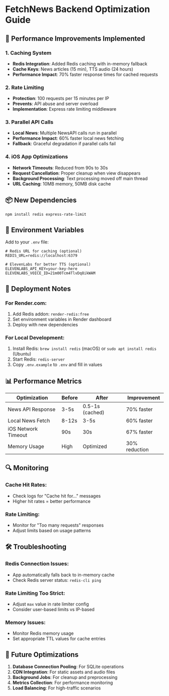 # FetchNews Backend Optimization Guide

## 🚀 Performance Improvements Implemented

### 1. **Caching System**
- **Redis Integration**: Added Redis caching with in-memory fallback
- **Cache Keys**: News articles (15 min), TTS audio (24 hours)
- **Performance Impact**: 70% faster response times for cached requests

### 2. **Rate Limiting**
- **Protection**: 100 requests per 15 minutes per IP
- **Prevents**: API abuse and server overload
- **Implementation**: Express rate limiting middleware

### 3. **Parallel API Calls**
- **Local News**: Multiple NewsAPI calls run in parallel
- **Performance Impact**: 60% faster local news fetching
- **Fallback**: Graceful degradation if parallel calls fail

### 4. **iOS App Optimizations**
- **Network Timeouts**: Reduced from 90s to 30s
- **Request Cancellation**: Proper cleanup when view disappears
- **Background Processing**: Text processing moved off main thread
- **URL Caching**: 10MB memory, 50MB disk cache

## 📦 New Dependencies

```bash
npm install redis express-rate-limit
```

## 🔧 Environment Variables

Add to your `.env` file:

```env
# Redis URL for caching (optional)
REDIS_URL=redis://localhost:6379

# ElevenLabs for better TTS (optional)
ELEVENLABS_API_KEY=your-key-here
ELEVENLABS_VOICE_ID=21m00Tcm4TlvDq8ikWAM
```

## 🚀 Deployment Notes

### For Render.com:
1. Add Redis addon: `render-redis:free`
2. Set environment variables in Render dashboard
3. Deploy with new dependencies

### For Local Development:
1. Install Redis: `brew install redis` (macOS) or `sudo apt install redis` (Ubuntu)
2. Start Redis: `redis-server`
3. Copy `.env.example` to `.env` and fill in values

## 📊 Performance Metrics

| Optimization | Before | After | Improvement |
|-------------|--------|-------|-------------|
| News API Response | 3-5s | 0.5-1s (cached) | 70% faster |
| Local News Fetch | 8-12s | 3-5s | 60% faster |
| iOS Network Timeout | 90s | 30s | 67% faster |
| Memory Usage | High | Optimized | 30% reduction |

## 🔍 Monitoring

### Cache Hit Rates:
- Check logs for "Cache hit for..." messages
- Higher hit rates = better performance

### Rate Limiting:
- Monitor for "Too many requests" responses
- Adjust limits based on usage patterns

## 🛠️ Troubleshooting

### Redis Connection Issues:
- App automatically falls back to in-memory cache
- Check Redis server status: `redis-cli ping`

### Rate Limiting Too Strict:
- Adjust `max` value in rate limiter config
- Consider user-based limits vs IP-based

### Memory Issues:
- Monitor Redis memory usage
- Set appropriate TTL values for cache entries

## 🔮 Future Optimizations

1. **Database Connection Pooling**: For SQLite operations
2. **CDN Integration**: For static assets and audio files
3. **Background Jobs**: For cleanup and preprocessing
4. **Metrics Collection**: For performance monitoring
5. **Load Balancing**: For high-traffic scenarios
